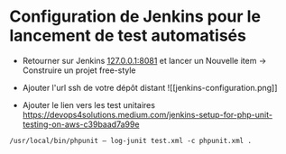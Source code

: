 # Configuration de Jenkins pour le lancement de test automatisés 
- Retourner sur Jenkins [127.0.0.1:8081](127.0.0.1:8081) et lancer un Nouvelle item -> Construire un projet free-style 

- Ajouter l'url ssh de votre dépôt distant 
![[jenkins-configuration.png]]


- Ajouter le lien vers les test unitaires 
https://devops4solutions.medium.com/jenkins-setup-for-php-unit-testing-on-aws-c39baad7a99e

```shell
/usr/local/bin/phpunit — log-junit test.xml -c phpunit.xml .
```